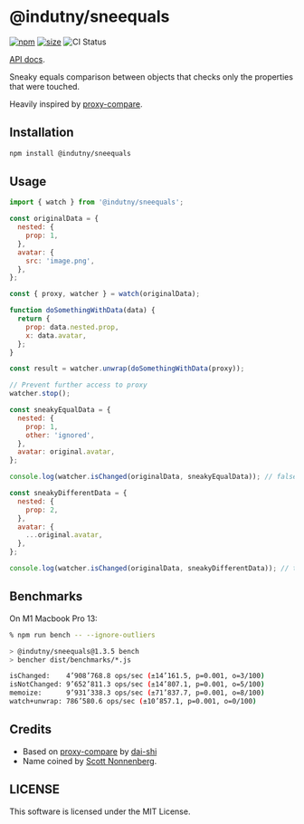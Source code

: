 # @indutny/sneequals

[![npm](https://img.shields.io/npm/v/@indutny/sneequals)](https://www.npmjs.com/package/@indutny/sneequals)
[![size](https://img.shields.io/bundlephobia/minzip/@indutny/sneequals)](https://bundlephobia.com/result?p=@indutny/sneequals)
![CI Status](https://github.com/indutny/sneequals/actions/workflows/test.yml/badge.svg)

[API docs](https://indutny.github.io/sneequals).

Sneaky equals comparison between objects that checks only the properties that
were touched.

Heavily inspired by [proxy-compare](https://github.com/dai-shi/proxy-compare).

## Installation

```sh
npm install @indutny/sneequals
```

## Usage

```js
import { watch } from '@indutny/sneequals';

const originalData = {
  nested: {
    prop: 1,
  },
  avatar: {
    src: 'image.png',
  },
};

const { proxy, watcher } = watch(originalData);

function doSomethingWithData(data) {
  return {
    prop: data.nested.prop,
    x: data.avatar,
  };
}

const result = watcher.unwrap(doSomethingWithData(proxy));

// Prevent further access to proxy
watcher.stop();

const sneakyEqualData = {
  nested: {
    prop: 1,
    other: 'ignored',
  },
  avatar: original.avatar,
};

console.log(watcher.isChanged(originalData, sneakyEqualData)); // false

const sneakyDifferentData = {
  nested: {
    prop: 2,
  },
  avatar: {
    ...original.avatar,
  },
};

console.log(watcher.isChanged(originalData, sneakyDifferentData)); // true
```

## Benchmarks

On M1 Macbook Pro 13:

```sh
% npm run bench -- --ignore-outliers

> @indutny/sneequals@1.3.5 bench
> bencher dist/benchmarks/*.js

isChanged:    4’908’768.8 ops/sec (±14’161.5, p=0.001, o=3/100)
isNotChanged: 9’652’811.3 ops/sec (±14’807.1, p=0.001, o=5/100)
memoize:      9’931’338.3 ops/sec (±71’837.7, p=0.001, o=8/100)
watch+unwrap: 786’580.6 ops/sec (±10’857.1, p=0.001, o=0/100)
```

## Credits

- Based on [proxy-compare](https://github.com/dai-shi/proxy-compare) by
  [dai-shi](https://github.com/dai-shi)
- Name coined by [Scott Nonnenberg](https://github.com/scottnonnenberg/).

## LICENSE

This software is licensed under the MIT License.
